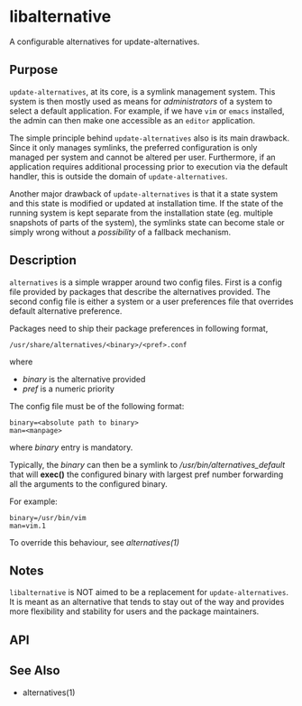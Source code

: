 libalternative
==============

A configurable alternatives for update-alternatives.


Purpose
-------

`update-alternatives`, at its core, is a symlink management system. This
system is then mostly used as means for *administrators* of a system to
select a default application. For example, if we have `vim` or `emacs`
installed, the admin can then make one accessible as an `editor`
application.

The simple principle behind `update-alternatives` also is its main
drawback. Since it only manages symlinks, the preferred configuration
is only managed per system and cannot be altered per user. Furthermore,
if an application requires additional processing prior to execution via
the default handler, this is outside the domain of `update-alternatives`.

Another major drawback of `update-alternatives` is that it a state
system and this state is modified or updated at installation time. If
the state of the running system is kept separate from the installation
state (eg. multiple snapshots of parts of the system), the symlinks
state can become stale or simply wrong without a *possibility* of a
fallback mechanism.

Description
-----------

`alternatives` is a simple wrapper around two config files. First is a
config file provided by packages that describe the alternatives
provided. The second config file is either a system or a user
preferences file that overrides default alternative preference.

Packages need to ship their package preferences in following format,

	/usr/share/alternatives/<binary>/<pref>.conf

where

+ *binary* is the alternative provided
+ *pref* is a numeric priority

The config file must be of the following format:

	binary=<absolute path to binary>
	man=<manpage>

where *binary* entry is mandatory.

Typically, the *binary* can then be a symlink to
*/usr/bin/alternatives_default* that will **exec()** the configured binary
with largest pref number forwarding all the arguments to the configured
binary.

For example:

	binary=/usr/bin/vim
	man=vim.1

To override this behaviour, see *alternatives(1)*

Notes
-----
`libalternative` is NOT aimed to be a replacement for
`update-alternatives`. It is meant as an alternative that tends to stay
out of the way and provides more flexibility and stability for users and
the package maintainers.

API
---


See Also
--------
  + alternatives(1)
